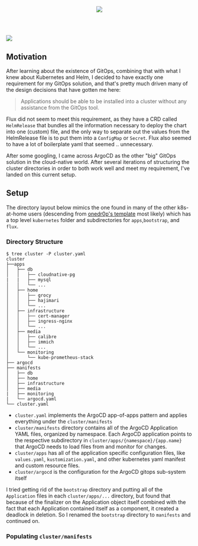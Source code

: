 <h1><p align="center">
<a href="https://argoproj.github.io/cd"><img src="https://api.iconify.design/logos/argo.svg?height=250" ></a></h1>
<br/><br/><img src="https://img.shields.io/github/v/release/argoproj/argo-cd?label=Latest%20Version&logo=github&style=for-the-badge">
</p>

## Motivation

After learning about the existence of GitOps, combining that with what I knew about Kubernetes and Helm,
I decided to have exactly one requirement for my GitOps solution, and that's pretty much driven many of the design decisions that have gotten me here:

> Applications should be able to be installed into a cluster without any assistance from the GitOps tool.

Flux did not seem to meet this requirement, as they have a CRD called `HelmRelease` that bundles all the information necessary to deploy the chart into one (custom) file,
and the only way to separate out the values from the HelmRelease file is to put them into a `ConfigMap` or `Secret`.  Flux also seemed to have a lot of boilerplate yaml that seemed .. unnecessary.

After some googling, I came across ArgoCD as the other "big" GitOps solution in the cloud-native world.
After several iterations of structuring the cluster directories in order to both work well and meet my requirement, I've landed on this current setup.

## Setup

The directory layout below mimics the one found in many of the other k8s-at-home users (descending from [onedr0p's template](https://github.com/onedr0p/flux-cluster-template)
most likely) which has a top level `kubernetes` folder and subdirectories for `apps`,`bootstrap`, and `flux`.

### Directory Structure

```console
$ tree cluster -P cluster.yaml
cluster
├──apps
│   ├── db
│   │   ├── cloudnative-pg
|   |   ├── mysql
│   │   └── ...
│   ├── home
│   │   ├── grocy
│   │   ├── hajimari
│   │   └── ...
│   ├── infrastructure
│   │   ├── cert-manager
│   │   ├── ingress-nginx
│   │   └── ...
│   ├── media
│   │   ├── calibre
│   │   ├── immich
│   │   └── ...
│   └── monitoring
│       └── kube-prometheus-stack
├── argocd
├── manifests
│   ├── db
│   ├── home
│   ├── infrastructure
│   ├── media
|   ├── monitoring
|   └── argocd.yaml
└── cluster.yaml
```

- `cluster.yaml` implements the ArgoCD app-of-apps pattern and applies everything under the `cluster/manifests`
- `cluster/manifests` directory contains all of the ArgoCD Application YAML files, organized by namespace.
Each ArgoCD application points to the respective subdirectory in `cluster/apps/{namespace}/{app.name}` that ArgoCD needs to load files from and monitor for changes.
- `cluster/apps` has all of the application specific configuration files, like `values.yaml`, `kustomization.yaml`, and other kubernetes yaml manifest and custom resource files.
- `cluster/argocd` is the configuration for the ArgoCD gitops sub-system itself

I tried getting rid of the `bootstrap` directory and putting all of the  `Application` files in each `cluster/apps/...` directory,
but found that because of the finalizer on the Application object itself combined with the fact that each Application contained itself as a component, it created a deadlock in deletion. So I renamed the `bootstrap` directory to `manifests` and continued on.

### Populating `cluster/manifests`

